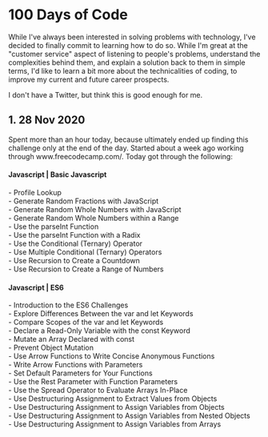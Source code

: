 # 100 Days of Code
While I've always been interested in solving problems with technology, I've decided to finally commit to learning how to do so. While I'm great at the "customer service" aspect of listening to people's problems, understand the complexities behind them, and explain a solution back to them in simple terms, I'd like to learn a bit more about the technicalities of coding, to improve my current and future career prospects.
<p>I don't have a Twitter, but think this is good enough for me.
<h2>1. 28 Nov 2020</h2>
<p>Spent more than an hour today, because ultimately ended up finding this challenge only at the end of the day. Started about a week ago working through www.freecodecamp.com/. Today got through the following:
  <h4>Javascript | Basic Javascript</h4>
  <p> - Profile Lookup
  <br> - Generate Random Fractions with JavaScript
  <br> - Generate Random Whole Numbers with JavaScript
  <br> - Generate Random Whole Numbers within a Range
  <br> - Use the parseInt Function
  <br> - Use the parseInt Function with a Radix
  <br> - Use the Conditional (Ternary) Operator
  <br> - Use Multiple Conditional (Ternary) Operators
  <br> - Use Recursion to Create a Countdown
  <br> - Use Recursion to Create a Range of Numbers 
  <h4>Javascript | ES6</h4>
  <p> - Introduction to the ES6 Challenges
  <br> - Explore Differences Between the var and let Keywords
  <br> - Compare Scopes of the var and let Keywords
  <br> - Declare a Read-Only Variable with the const Keyword
  <br> - Mutate an Array Declared with const
  <br> - Prevent Object Mutation
  <br> - Use Arrow Functions to Write Concise Anonymous Functions
  <br> - Write Arrow Functions with Parameters
  <br> - Set Default Parameters for Your Functions
  <br> - Use the Rest Parameter with Function Parameters
  <br> - Use the Spread Operator to Evaluate Arrays In-Place
  <br> - Use Destructuring Assignment to Extract Values from Objects
  <br> - Use Destructuring Assignment to Assign Variables from Objects
  <br> - Use Destructuring Assignment to Assign Variables from Nested Objects
  <br> - Use Destructuring Assignment to Assign Variables from Arrays



